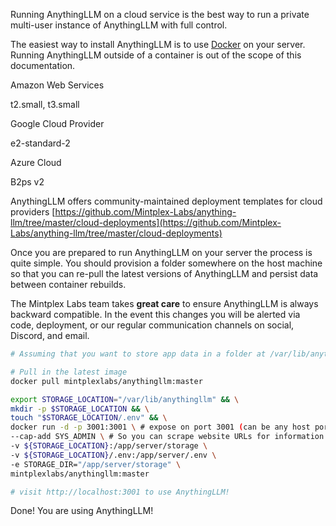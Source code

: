Running AnythingLLM on a cloud service is the best way to run a private multi-user instance of AnythingLLM with full control.

The easiest way to install AnythingLLM is to use [Docker](https://www.docker.com/) on your server.  Running AnythingLLM outside of a container is out of the scope of this documentation.

Amazon Web Services

t2.small, t3.small

Google Cloud Provider

e2-standard-2

Azure Cloud

B2ps v2

AnythingLLM offers community-maintained deployment templates for cloud providers
[https://github.com/Mintplex-Labs/anything-llm/tree/master/cloud-deployments](https://github.com/Mintplex-Labs/anything-llm/tree/master/cloud-deployments)

Once you are prepared to run AnythingLLM on your server the process is quite simple. You should provision a folder somewhere on the host machine so that you can re-pull the latest versions of AnythingLLM and persist data between container rebuilds.

The Mintplex Labs team takes **great care** to ensure AnythingLLM is always backward compatible. In the event this changes you will be alerted via code, deployment, or our regular communication channels on social, Discord, and email.

```sh
# Assuming that you want to store app data in a folder at /var/lib/anythingllm

# Pull in the latest image
docker pull mintplexlabs/anythingllm:master

export STORAGE_LOCATION="/var/lib/anythingllm" && \
mkdir -p $STORAGE_LOCATION && \
touch "$STORAGE_LOCATION/.env" && \
docker run -d -p 3001:3001 \ # expose on port 3001 (can be any host port)
--cap-add SYS_ADMIN \ # So you can scrape website URLs for information!
-v ${STORAGE_LOCATION}:/app/server/storage \
-v ${STORAGE_LOCATION}/.env:/app/server/.env \
-e STORAGE_DIR="/app/server/storage" \
mintplexlabs/anythingllm:master

# visit http://localhost:3001 to use AnythingLLM!
```

Done! You are using AnythingLLM!

